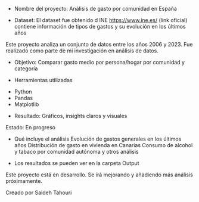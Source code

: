 * Nombre del proyecto: Análisis de gasto por comunidad en España

* Dataset: El dataset fue obtenido d INE https://www.ine.es/ (link oficial) contiene información de tipos de gastos y su evolución en los últimos años

Este proyecto analiza un conjunto de datos entre los años 2006 y 2023. Fue realizado como parte de mi investigación en análisis de datos.

* Objetivo: Comparar gasto medio por persona/hogar por comunidad y categoría

* Herramientas utilizadas
- Python
- Pandas
- Matplotlib
  
* Resultado: Gráficos, insights claros y visuales

Estado: En progreso 


* Qué incluye el análisis
Evolución de gastos generales en los últimos años
Distribución de gasto en vivienda en Canarias
Consumo de alcohol y tabaco por comunidad autónoma
y otros análisis

* Los resultados se pueden ver en la carpeta Output
  
Este proyecto está en desarrollo. Se irá mejorando y añadiendo más análisis próximamente.


Creado por Saideh Tahouri
